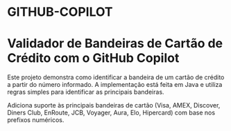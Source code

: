 # GITHUB-COPILOT

# Validador de Bandeiras de Cartão de Crédito com o GitHub Copilot

Este projeto demonstra como identificar a bandeira de um cartão de crédito a partir do número informado. A implementação está feita em Java e utiliza regras simples para identificar as principais bandeiras.

Adiciona suporte às principais bandeiras de cartão (Visa, AMEX, Discover, Diners Club, EnRoute, JCB, Voyager, Aura, Elo, Hipercard) com base nos prefixos numéricos.
